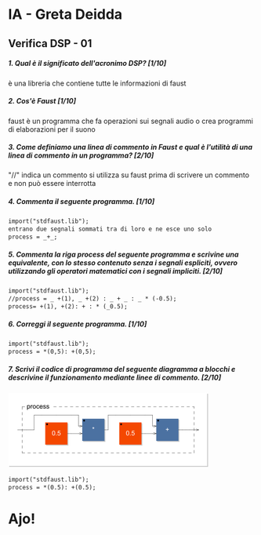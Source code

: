# IA -  Greta Deidda

## Verifica DSP - 01

##### 1. Qual è il significato dell'acronimo _DSP_? [1/10]

è una libreria che contiene tutte le informazioni di faust

##### 2. Cos'è _Faust_ [1/10]

faust è un programma che fa operazioni sui segnali audio o crea programmi di elaborazioni per il suono 

##### 3. Come definiamo una linea di commento in _Faust_ e qual è l'utilità di una linea di commento in un programma? [2/10]
"//" indica un commento
si utilizza su faust prima di scrivere un commento e non può essere interrotta


##### 4. Commenta il seguente programma. [1/10]

```
import("stdfaust.lib");
entrano due segnali sommati tra di loro e ne esce uno solo
process = _+_;
```

##### 5. Commenta la riga _process_ del seguente programma e scrivine una equivalente, con lo stesso contenuto senza i segnali espliciti, ovvero utilizzando gli operatori matematici con i segnali impliciti. [2/10]

```
import("stdfaust.lib");
//process = _ +(1), _ +(2) : _ + _ : _ * (-0.5);
process= +(1), +(2): + : * (_0.5);
```

##### 6. Correggi il seguente programma. [1/10]

```
import("stdfaust.lib");
process = *(0,5): +(0,5);
```

##### 7. Scrivi il codice di programma del seguente diagramma a blocchi e descrivine il funzionamento mediante linee di commento. [2/10]

![due operatori in serie](https://github.com/LSSN/2019-05-24-1A-VERIFICA/blob/master/process.png)

```
import("stdfaust.lib");
process = *(0.5): +(0.5);
```


# Ajo!
